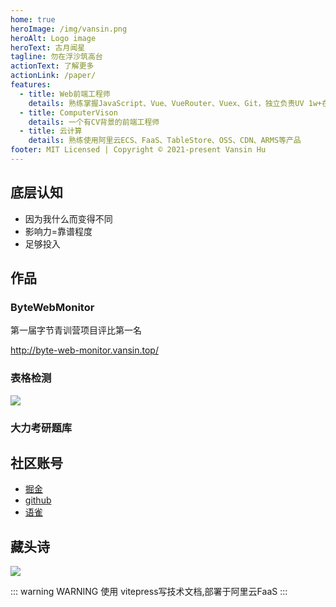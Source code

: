 ```yaml
---
home: true
heroImage: /img/vansin.png
heroAlt: Logo image
heroText: 古月闻星
tagline: 勿在浮沙筑高台
actionText: 了解更多
actionLink: /paper/
features:
  - title: Web前端工程师
    details: 熟练掌握JavaScript、Vue、VueRouter、Vuex、Git，独立负责UV 1w+在的在线教育项目，有一定的前端性能优化经验
  - title: ComputerVison
    details: 一个有CV背景的前端工程师
  - title: 云计算
    details: 熟练使用阿里云ECS、FaaS、TableStore、OSS、CDN、ARMS等产品
footer: MIT Licensed | Copyright © 2021-present Vansin Hu
---
```



## 底层认知

- 因为我什么而变得不同 
- 影响力=靠谱程度
- 足够投入

## 作品

### ByteWebMonitor

第一届字节青训营项目评比第一名

http://byte-web-monitor.vansin.top/

### 表格检测

![](https://moonstarimg.oss-cn-hangzhou.aliyuncs.com/picgo_img/tabledetect.gif)

### 大力考研题库



## 社区账号

- [掘金](https://juejin.cn/user/2999123453413191/posts)
- [github](https://github.com/vansin)
- [语雀](https://www.yuque.com/vansin)

## 藏头诗

![](https://moonstarimg.oss-cn-hangzhou.aliyuncs.com/picgo_imgvansin.png)


::: warning WARNING
使用 vitepress写技术文档,部署于阿里云FaaS
:::
